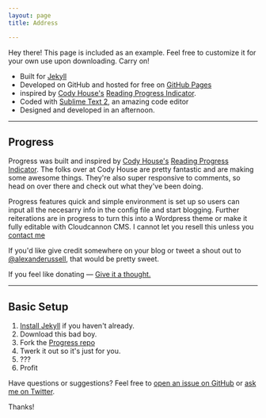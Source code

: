 ```yaml
---
layout: page
title: Address

---
```


Hey there! This page is included as an example. Feel free to customize it for your own use upon downloading. Carry on!

* Built for [Jekyll](http://jekyllrb.com)
* Developed on GitHub and hosted for free on [GitHub Pages](https://pages.github.com)
* inspired by [Cody House's](https://codyhouse.co/) [Reading Progress Indicator](https://codyhouse.co/demo/reading-progress-indicator/index.html).
* Coded with [Sublime Text 2](http://sublimetext.com), an amazing code editor
* Designed and developed in an afternoon.

---

## Progress

Progress was built and inspired by [Cody House's](https://codyhouse.co/) [Reading Progress Indicator](https://codyhouse.co/demo/reading-progress-indicator/index.html). The folks over at Cody House are pretty fantastic and are making some awesome things. They're also super responsive to comments, so head on over there and check out what they've been doing. 

Progress features quick and simple environment is set up so users can input all the necesarry info in the config file and start blogging. Further reiterations are in progress to turn this into a Wordpress theme or make it fully editable with Cloudcannon CMS. I cannot let you resell this unless you [contact me](mailto:alex@collectivelymade.com)

If you'd like give credit somewhere on your blog or tweet a shout out to
[@alexanderussell](https://twitter.com/alexanderussell), that would be pretty sweet. 

If you feel like donating — [Give it a thought.](https://flattr.com/profile/alexanderussell)

---

## Basic Setup

1. [Install Jekyll](http://jekyllrb.com) if you haven't already.
2. Download this bad boy. 
3. Fork the [Progress repo](http://github.com/alexanderussell/progress-for-jekyll/)
4. Twerk it out so it's just for you.
5.  ???
6.  Profit

Have questions or suggestions? Feel free to [open an issue on GitHub](https://github.com/alexanderussell/progress-for-jekyll/issues/new) or [ask me on Twitter](https://twitter.com/alexanderussell).

Thanks!
